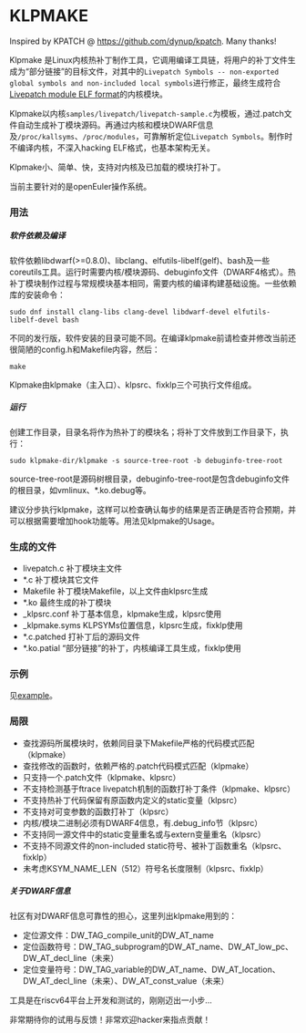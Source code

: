# KLPMAKE

Inspired by KPATCH @ https://github.com/dynup/kpatch. Many thanks!

Klpmake 是Linux内核热补丁制作工具，它调用编译工具链，将用户的补丁文件生成为“部分链接”的目标文件，对其中的`Livepatch Symbols -- non-exported global symbols and non-included local symbols`进行修正，最终生成符合[Livepatch module ELF format](https://www.kernel.org/doc/html/latest/livepatch/module-elf-format.html)的内核模块。

Klpmake以内核`samples/livepatch/livepatch-sample.c`为模板，通过.patch文件自动生成补丁模块源码。再通过内核和模块DWARF信息及`/proc/kallsyms`、`/proc/modules`，可靠解析定位`Livepatch Symbols`。制作时不编译内核，不深入hacking ELF格式，也基本架构无关。

Klpmake小、简单、快，支持对内核及已加载的模块打补丁。

当前主要针对的是openEuler操作系统。

### 用法

##### 软件依赖及编译

软件依赖libdwarf(>=0.8.0)、libclang、elfutils-libelf(gelf)、bash及一些coreutils工具。运行时需要内核/模块源码、debuginfo文件（DWARF4格式）。热补丁模块制作过程与常规模块基本相同，需要内核的编译构建基础设施。一些依赖库的安装命令：

```
sudo dnf install clang-libs clang-devel libdwarf-devel elfutils-libelf-devel bash
```

不同的发行版，软件安装的目录可能不同。在编译klpmake前请检查并修改当前还很简陋的config.h和Makefile内容，然后：
```
make
```
Klpmake由klpmake（主入口）、klpsrc、fixklp三个可执行文件组成。

##### 运行

创建工作目录，目录名将作为热补丁的模块名；将补丁文件放到工作目录下，执行：
```
sudo klpmake-dir/klpmake -s source-tree-root -b debuginfo-tree-root
```
source-tree-root是源码树根目录，debuginfo-tree-root是包含debuginfo文件的根目录，如vmlinux、*.ko.debug等。

建议分步执行klpmake，这样可以检查确认每步的结果是否正确是否符合预期，并可以根据需要增加hook功能等。用法见klpmake的Usage。

### 生成的文件

- livepatch.c		补丁模块主文件
- *.c			    补丁模块其它文件
- Makefile			补丁模块Makefile，以上文件由klpsrc生成
- *.ko              最终生成的补丁模块
- _klpsrc.conf      补丁基本信息，klpmake生成，klpsrc使用
- _klpmake.syms		KLPSYMs位置信息，klpsrc生成，fixklp使用
- *.c.patched       打补丁后的源码文件
- *.ko.patial       “部分链接”的补丁，内核编译工具生成，fixklp使用

### 示例

见[example](example/readme.md)。

### 局限

- 查找源码所属模块时，依赖同目录下Makefile严格的代码模式匹配（klpmake）
- 查找修改的函数时，依赖严格的.patch代码模式匹配（klpmake）
- 只支持一个.patch文件（klpmake、klpsrc）
- 不支持检测基于ftrace livepatch机制的函数打补丁条件（klpmake、klpsrc）
- 不支持热补丁代码保留有原函数内定义的static变量（klpsrc）
- 不支持对可变参数的函数打补丁（klpsrc）
- 内核/模块二进制必须有DWARF4信息，有.debug_info节（klpsrc）
- 不支持同一源文件中的static变量重名或与extern变量重名（klpsrc）
- 不支持不同源文件的non-included static符号、被补丁函数重名（klpsrc、fixklp）
- 未考虑KSYM_NAME_LEN（512）符号名长度限制（klpsrc、fixklp）

##### 关于DWARF信息

社区有对DWARF信息可靠性的担心，这里列出klpmake用到的：
- 定位源文件：DW_TAG_compile_unit的DW_AT_name
- 定位函数符号：DW_TAG_subprogram的DW_AT_name、DW_AT_low_pc、DW_AT_decl_line（未来）
- 定位变量符号：DW_TAG_variable的DW_AT_name、DW_AT_location、DW_AT_decl_line（未来）、DW_AT_const_value（未来）

工具是在riscv64平台上开发和测试的，刚刚迈出一小步...

非常期待你的试用与反馈！非常欢迎hacker来指点贡献！
